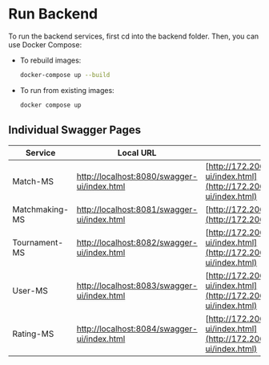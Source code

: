 # Run Backend

To run the backend services, first cd into the backend folder. Then, you can use Docker Compose:

- To rebuild images:

  ```sh
  docker-compose up --build
  ```

- To run from existing images:

  ```sh
  docker compose up
  ```

## Individual Swagger Pages

| Service         | Local URL                                     | Deployed URL                                    |
|-----------------|-----------------------------------------------| ----------------------------------------------- |
| Match-MS        | [http://localhost:8080/swagger-ui/index.html](http://localhost:8080/swagger-ui/index.html) | [http://172.206.210.225/matches/swagger-ui/index.html](http://172.206.210.225/matches/swagger-ui/index.html) |
| Matchmaking-MS  | [http://localhost:8081/swagger-ui/index.html](http://localhost:8081/swagger-ui/index.html) | [http://172.206.210.225/matchmaking/index.html](http://172.206.210.225/matchmaking/index.html) |
| Tournament-MS   | [http://localhost:8082/swagger-ui/index.html](http://localhost:8082/swagger-ui/index.html) | [http://172.206.210.225/tournaments/swagger-ui/index.html](http://172.206.210.225/tournaments/swagger-ui/index.html) |
| User-MS         | [http://localhost:8083/swagger-ui/index.html](http://localhost:8083/swagger-ui/index.html) | [http://172.206.210.225/users/swagger-ui/index.html](http://172.206.210.225/users/swagger-ui/index.html) |
| Rating-MS         | [http://localhost:8084/swagger-ui/index.html](http://localhost:8084/swagger-ui/index.html) | [http://172.206.210.225/ratings/swagger-ui/index.html](http://172.206.210.225/ratings/swagger-ui/index.html) |
